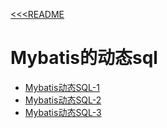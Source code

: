 [<<<README](../../)
# Mybatis的动态sql

- [Mybatis动态SQL-1](md/Mybatis动态SQL-1.md)
- [Mybatis动态SQL-2](md/Mybatis动态SQL-2.md)
- [Mybatis动态SQL-3](md/Mybatis动态SQL-3.md)

  
